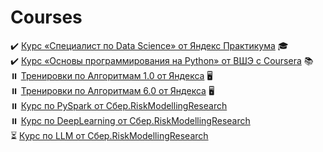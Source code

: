 # Courses

✔️ [Курс «Специалист по Data Scienсe» от Яндекс Практикума](https://github.com/mikhailmartin/YandexPracticum) 🎓  
✔️ [Курс «Основы программирования на Python» от ВШЭ с Coursera](https://github.com/mikhailmartin/Coursera-Programming-Basics-in-Python) 📚  
⏸️ [Тренировки по Алгоритмам 1.0 от Яндекса](https://github.com/mikhailmartin/Yandex-AlgorithmTraining1.0) 🖥  
⏸️ [Тренировки по Алгоритмам 6.0 от Яндекса](https://github.com/mikhailmartin/Yandex-AlgorithmTraining6.0) 🖥  
⏸️ [Курс по PySpark от Сбер.RiskModellingResearch](https://github.com/mikhailmartin/RiskModellingResearch-PySpark)  
⏸️ [Курс по DeepLearning от Сбер.RiskModellingResearch](https://github.com/mikhailmartin/RiskModellingResearch-DeepLearning)  
⏳ [Курс по LLM от Сбер.RiskModellingResearch](https://github.com/mikhailmartin/RiskModellingResearch-LLM)  

